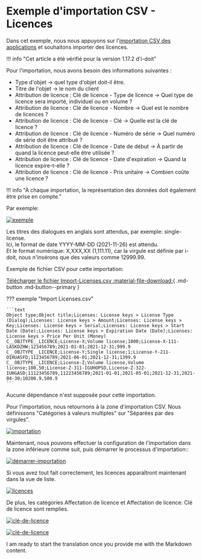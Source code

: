 # Exemple d'importation CSV - Licences

Dans cet exemple, nous nous appuyons sur l'[importation CSV des applications](example-csv-import-applications.md) et souhaitons importer des licences.

!!! info "Cet article a été vérifié pour la version 1.17.2 d'i-doit"

Pour l'importation, nous avons besoin des informations suivantes :

- Type d'objet → quel type d'objet doit-il être.
- Titre de l'objet → le nom du client
- Attribution de licence : Clé de licence - Type de licence → Quel type de licence sera importé, individuel ou en volume ?
- Attribution de licence : Clé de licence - Nombre → Quel est le nombre de licences ?
- Attribution de licence : Clé de licence - Clé → Quelle est la clé de licence ?
- Attribution de licence : Clé de licence - Numéro de série → Quel numéro de série doit être attribué ?
- Attribution de licence : Clé de licence - Date de début → À partir de quand la licence peut-elle être utilisée ?
- Attribution de licence : Clé de licence - Date d'expiration → Quand la licence expire-t-elle ?
- Attribution de licence : Clé de licence - Prix unitaire → Combien coûte une licence ?

!!! info "À chaque importation, la représentation des données doit également être prise en compte."

Par exemple:

[![exemple](../../assets/images/en/consolidate-data/csv-data-import/csv-import-licenses/1-csv-i-l.png)](../../assets/images/en/consolidate-data/csv-data-import/csv-import-licenses/1-csv-i-l.png)

Les titres des dialogues en anglais sont attendus, par exemple: single-license.  
Ici, le format de date YYYY-MM-DD (2021-11-26) est attendu.  
Et le format numérique: X,XXX,XX (1,111.11), car la virgule est définie par i-doit, nous n'insérons que des valeurs comme 12999.99.

Exemple de fichier CSV pour cette importation:

[Télécharger le fichier Import-Licenses.csv :material-file-download:](../../assets/images/en/consolidate-data/csv-data-import/csv-import-licenses/Import-Licenses.csv){ .md-button .md-button--primary }

??? exemple "Import Licenses.csv"

    ```text
    Object type;Object title;Licenses: License keys > License Type (Dialog);Licenses: License keys > Amount;Licenses: License keys > Key;Licenses: License keys > Serial;Licenses: License keys > Start Date (Date);Licenses: License keys > Expiration Date (Date);Licenses: License keys > Price Per Unit (Money)
    C__OBJTYPE__LICENCE;License-X;Volume license;1000;License-X-111-LASKDZHW;123456789;2021-01-01;2021-12-31;999.9
    C__OBJTYPE__LICENCE;License-Y;Single license;1;License-Y-211-OIHUASFD;1123456789;2021-06-01;2021-12-31;1399.9
    C__OBJTYPE__LICENCE;License-Z;Volume license,Volume license;100,50;License-Z-311-IGUHOPSD,License-Z-322-IUHGASD;11123456789,11223456789;2021-01-01,2021-05-01;2021-12-31,2021-04-30;10200.9,500.9
    ```

Aucune dépendance n'est supposée pour cette importation.

Pour l'importation, nous retournons à la zone d'importation CSV. Nous définissons "Catégories à valeurs multiples" sur "Séparées par des virgules".

[![importation](../../assets/images/en/consolidate-data/csv-data-import/csv-import-licenses/2-csv-i-l.png)](../../assets/images/en/consolidate-data/csv-data-import/csv-import-licenses/2-csv-i-l.png)

Maintenant, nous pouvons effectuer la configuration de l'importation dans la zone inférieure comme suit, puis démarrer le processus d'importation::

[![démarrer-importation](../../assets/images/en/consolidate-data/csv-data-import/csv-import-licenses/3-csv-i-l.png)](../../assets/images/en/consolidate-data/csv-data-import/csv-import-licenses/3-csv-i-l.png)

Si vous avez tout fait correctement, les licences apparaîtront maintenant dans la vue de liste.

[![licences](../../assets/images/en/consolidate-data/csv-data-import/csv-import-licenses/4-csv-i-l.png)](../../assets/images/en/consolidate-data/csv-data-import/csv-import-licenses/4-csv-i-l.png)

De plus, les catégories Affectation de licence et Affectation de licence: Clé de licence sont remplies.

[![clé-de-licence](../../assets/images/en/consolidate-data/csv-data-import/csv-import-licenses/5-csv-i-l.png)](../../assets/images/en/consolidate-data/csv-data-import/csv-import-licenses/5-csv-i-l.png)

[![clé-de-licence](../../assets/images/en/consolidate-data/csv-data-import/csv-import-licenses/6-csv-i-l.png)](../../assets/images/en/consolidate-data/csv-data-import/csv-import-licenses/6-csv-i-l.png)

I am ready to start the translation once you provide me with the Markdown content.
